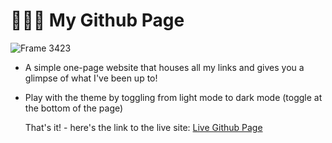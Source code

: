 #  👨🏾‍💻 My Github Page

![Frame 3423](https://user-images.githubusercontent.com/79291357/204065005-1e22f4aa-9ae3-4f5d-8a2d-627296c6d01a.png)

- A simple one-page website that houses all my links and gives you a glimpse of what I've been up to!

- Play with the theme by toggling from light mode to dark mode (toggle at the bottom of the page)

    That's it! - here's the link to the live site: [Live Github Page](ryannono.github.io/github-page/)
